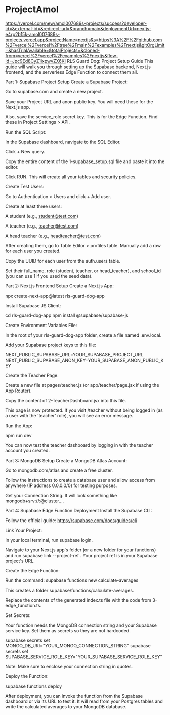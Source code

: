 # ProjectAmol
https://vercel.com/new/amol007689s-projects/success?developer-id=&external-id=&redirect-url=&branch=main&deploymentUrl=nextjs-e4rp2b15k-amol007689s-projects.vercel.app&projectName=nextjs&s=https%3A%2F%2Fgithub.com%2Fvercel%2Fvercel%2Ftree%2Fmain%2Fexamples%2Fnextjs&gitOrgLimit=&hasTrialAvailable=&totalProjects=&cloned-from=vercel%2Fvercel%2Fexamples%2Fnextjs&flow-id=Jpc9Ed8CyZ1ixpwvZX6Ki
RLS Guard Dog: Project Setup Guide
This guide will walk you through setting up the Supabase backend, Next.js frontend, and the serverless Edge Function to connect them all.

Part 1: Supabase Project Setup
Create a Supabase Project:

Go to supabase.com and create a new project.

Save your Project URL and anon public key. You will need these for the Next.js app.

Also, save the service_role secret key. This is for the Edge Function. Find these in Project Settings > API.

Run the SQL Script:

In the Supabase dashboard, navigate to the SQL Editor.

Click + New query.

Copy the entire content of the 1-supabase_setup.sql file and paste it into the editor.

Click RUN. This will create all your tables and security policies.

Create Test Users:

Go to Authentication > Users and click + Add user.

Create at least three users:

A student (e.g., student@test.com)

A teacher (e.g., teacher@test.com)

A head teacher (e.g., headteacher@test.com)

After creating them, go to Table Editor > profiles table. Manually add a row for each user you created.

Copy the UUID for each user from the auth.users table.

Set their full_name, role (student, teacher, or head_teacher), and school_id (you can use 1 if you used the seed data).

Part 2: Next.js Frontend Setup
Create a Next.js App:

npx create-next-app@latest rls-guard-dog-app

Install Supabase JS Client:

cd rls-guard-dog-app
npm install @supabase/supabase-js

Create Environment Variables File:

In the root of your rls-guard-dog-app folder, create a file named .env.local.

Add your Supabase project keys to this file:

NEXT_PUBLIC_SUPABASE_URL=YOUR_SUPABASE_PROJECT_URL
NEXT_PUBLIC_SUPABASE_ANON_KEY=YOUR_SUPABASE_ANON_PUBLIC_KEY

Create the Teacher Page:

Create a new file at pages/teacher.js (or app/teacher/page.jsx if using the App Router).

Copy the content of 2-TeacherDashboard.jsx into this file.

This page is now protected. If you visit /teacher without being logged in (as a user with the 'teacher' role), you will see an error message.

Run the App:

npm run dev

You can now test the teacher dashboard by logging in with the teacher account you created.

Part 3: MongoDB Setup
Create a MongoDB Atlas Account:

Go to mongodb.com/atlas and create a free cluster.

Follow the instructions to create a database user and allow access from anywhere (IP address 0.0.0.0/0) for testing purposes.

Get your Connection String. It will look something like mongodb+srv://<user>:<password>@cluster....

Part 4: Supabase Edge Function Deployment
Install the Supabase CLI:

Follow the official guide: https://supabase.com/docs/guides/cli

Link Your Project:

In your local terminal, run supabase login.

Navigate to your Next.js app's folder (or a new folder for your functions) and run supabase link --project-ref <your-project-ref>. Your project ref is in your Supabase project's URL.

Create the Edge Function:

Run the command: supabase functions new calculate-averages

This creates a folder supabase/functions/calculate-averages.

Replace the contents of the generated index.ts file with the code from 3-edge_function.ts.

Set Secrets:

Your function needs the MongoDB connection string and your Supabase service key. Set them as secrets so they are not hardcoded.

supabase secrets set MONGO_DB_URI="YOUR_MONGO_CONNECTION_STRING"
supabase secrets set SUPABASE_SERVICE_ROLE_KEY="YOUR_SUPABASE_SERVICE_ROLE_KEY"

Note: Make sure to enclose your connection string in quotes.

Deploy the Function:

supabase functions deploy

After deployment, you can invoke the function from the Supabase dashboard or via its URL to test it. It will read from your Postgres tables and write the calculated averages to your MongoDB database.
